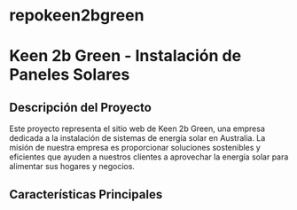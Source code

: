 # repokeen2bgreen
# Keen 2b Green - Instalación de Paneles Solares

## Descripción del Proyecto

Este proyecto representa el sitio web de Keen 2b Green, una empresa dedicada a la instalación de sistemas de energía solar en Australia. La misión de nuestra empresa es proporcionar soluciones sostenibles y eficientes que ayuden a nuestros clientes a aprovechar la energía solar para alimentar sus hogares y negocios.

## Características Principales
